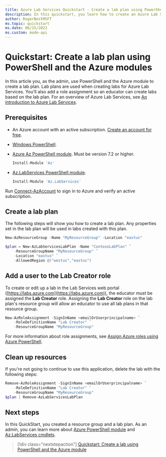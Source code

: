 ```yaml
---
title: Azure Lab Services Quickstart - Create a lab plan using PowerShell
description: In this quickstart, you learn how to create an Azure Lab Services lab plan using PowerShell and the Az module. 
author: RogerBestMSFT
ms.topic: quickstart
ms.date: 06/15/2022
ms.custom: mode-api
---
```


# Quickstart: Create a lab plan using PowerShell and the Azure modules

In this article you, as the admin, use PowerShell and the Azure module to create a lab plan.  Lab plans are used when creating labs for Azure Lab Services.  You'll also add a role assignment so an educator can create labs based on the lab plan.  For an overview of Azure Lab Services, see [An introduction to Azure Lab Services](lab-services-overview.md).

## Prerequisites

- An Azure account with an active subscription. [Create an account for free](https://azure.microsoft.com/free).
- [Windows PowerShell](/powershell/scripting/windows-powershell/starting-windows-powershell?view=powershell-7.2&preserve-view=true).
- [Azure Az PowerShell module](/powershell/azure/new-azureps-module-az). Must be version 7.2 or higher.

    ```powershell
    Install-Module 'Az'
    ```

- [Az.LabServices PowerShell module](/powershell/module/az.labservices/).

    ```powershell
    Install-Module 'Az.LabServices'
    ```

Run [Connect-AzAccount](/powershell/module/az.accounts/connect-azaccount) to sign in to Azure and verify an active subscription.

## Create a lab plan

The following steps will show you how to create a lab plan.  Any properties set in the lab plan will be used in labs created with this plan.

```powershell
New-AzResourceGroup -Name "MyResourceGroup" -Location "eastus"

$plan = New-AzLabServicesLabPlan -Name "ContosoLabPlan" `
    -ResourceGroupName "MyResourceGroup" `
    -Location "eastus" `
    -AllowedRegion @("westus","eastus")
```

## Add a user to the Lab Creator role

To create or edit up a lab in the Lab Services web portal ([https://labs.azure.com](https://labs.azure.com)), the educator must be assigned the **Lab Creator** role.  Assigning the **Lab Creator** role on the lab plan's resource group will allow an educator to use all lab plans in that resource group.

```powershell
New-AzRoleAssignment -SignInName <emailOrUserprincipalname> `
    -RoleDefinitionName "Lab Creator" `
    -ResourceGroupName "MyResourceGroup"
```

For more information about role assignments, see [Assign Azure roles using Azure PowerShell](../role-based-access-control/role-assignments-powershell.md).

## Clean up resources

If you're not going to continue to use this application, delete the lab with the following steps:

```powershell
Remove-AzRoleAssignment -SignInName <emailOrUserprincipalname> `
    -RoleDefinitionName "Lab Creator" `
    -ResourceGroupName "MyResourceGroup"
$plan | Remove-AzLabServicesLabPlan
```

## Next steps

In this QuickStart, you created a resource group and a lab plan.  As an admin, you can learn more about [Azure PowerShell module](/powershell/azure) and [Az.LabServices cmdlets](/powershell/module/az.labservices/).

> [!div class="nextstepaction"]
> [Quickstart: Create a lab using PowerShell and the Azure module](quick-create-lab-powershell.md)
